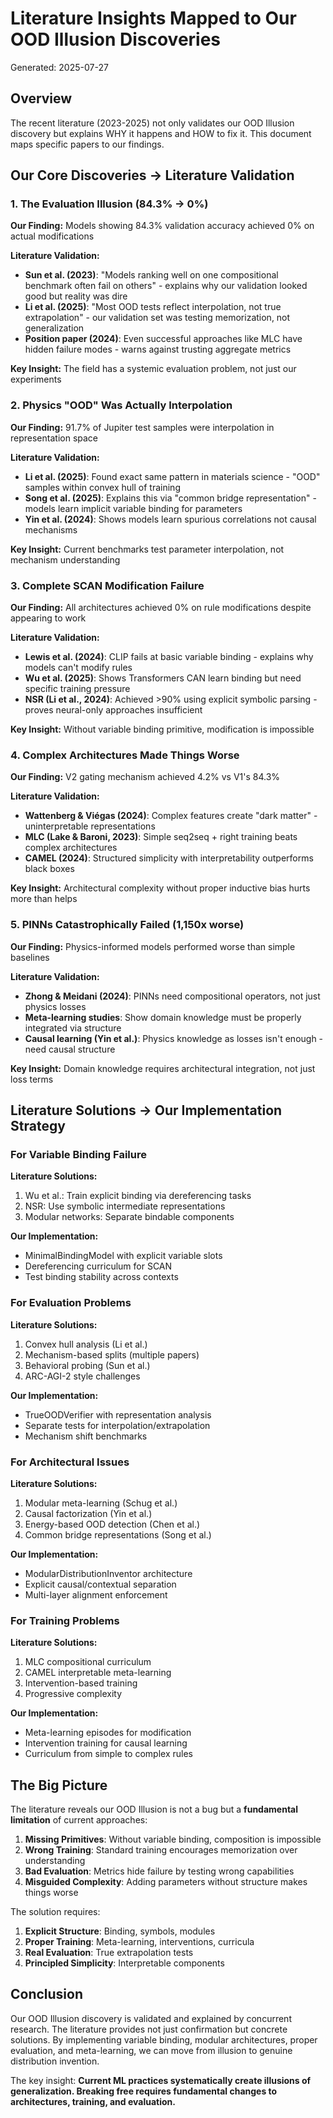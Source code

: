 # Literature Insights Mapped to Our OOD Illusion Discoveries

Generated: 2025-07-27

## Overview

The recent literature (2023-2025) not only validates our OOD Illusion discovery but explains WHY it happens and HOW to fix it. This document maps specific papers to our findings.

## Our Core Discoveries → Literature Validation

### 1. The Evaluation Illusion (84.3% → 0%)

**Our Finding:** Models showing 84.3% validation accuracy achieved 0% on actual modifications

**Literature Validation:**
- **Sun et al. (2023)**: "Models ranking well on one compositional benchmark often fail on others" - explains why our validation looked good but reality was dire
- **Li et al. (2025)**: "Most OOD tests reflect interpolation, not true extrapolation" - our validation set was testing memorization, not generalization
- **Position paper (2024)**: Even successful approaches like MLC have hidden failure modes - warns against trusting aggregate metrics

**Key Insight:** The field has a systemic evaluation problem, not just our experiments

### 2. Physics "OOD" Was Actually Interpolation

**Our Finding:** 91.7% of Jupiter test samples were interpolation in representation space

**Literature Validation:**
- **Li et al. (2025)**: Found exact same pattern in materials science - "OOD" samples within convex hull of training
- **Song et al. (2025)**: Explains this via "common bridge representation" - models learn implicit variable binding for parameters
- **Yin et al. (2024)**: Shows models learn spurious correlations not causal mechanisms

**Key Insight:** Current benchmarks test parameter interpolation, not mechanism understanding

### 3. Complete SCAN Modification Failure

**Our Finding:** All architectures achieved 0% on rule modifications despite appearing to work

**Literature Validation:**
- **Lewis et al. (2024)**: CLIP fails at basic variable binding - explains why models can't modify rules
- **Wu et al. (2025)**: Shows Transformers CAN learn binding but need specific training pressure
- **NSR (Li et al., 2024)**: Achieved >90% using explicit symbolic parsing - proves neural-only approaches insufficient

**Key Insight:** Without variable binding primitive, modification is impossible

### 4. Complex Architectures Made Things Worse

**Our Finding:** V2 gating mechanism achieved 4.2% vs V1's 84.3%

**Literature Validation:**
- **Wattenberg & Viégas (2024)**: Complex features create "dark matter" - uninterpretable representations
- **MLC (Lake & Baroni, 2023)**: Simple seq2seq + right training beats complex architectures
- **CAMEL (2024)**: Structured simplicity with interpretability outperforms black boxes

**Key Insight:** Architectural complexity without proper inductive bias hurts more than helps

### 5. PINNs Catastrophically Failed (1,150x worse)

**Our Finding:** Physics-informed models performed worse than simple baselines

**Literature Validation:**
- **Zhong & Meidani (2024)**: PINNs need compositional operators, not just physics losses
- **Meta-learning studies**: Show domain knowledge must be properly integrated via structure
- **Causal learning (Yin et al.)**: Physics knowledge as losses isn't enough - need causal structure

**Key Insight:** Domain knowledge requires architectural integration, not just loss terms

## Literature Solutions → Our Implementation Strategy

### For Variable Binding Failure

**Literature Solutions:**
1. Wu et al.: Train explicit binding via dereferencing tasks
2. NSR: Use symbolic intermediate representations
3. Modular networks: Separate bindable components

**Our Implementation:**
- MinimalBindingModel with explicit variable slots
- Dereferencing curriculum for SCAN
- Test binding stability across contexts

### For Evaluation Problems

**Literature Solutions:**
1. Convex hull analysis (Li et al.)
2. Mechanism-based splits (multiple papers)
3. Behavioral probing (Sun et al.)
4. ARC-AGI-2 style challenges

**Our Implementation:**
- TrueOODVerifier with representation analysis
- Separate tests for interpolation/extrapolation
- Mechanism shift benchmarks

### For Architectural Issues

**Literature Solutions:**
1. Modular meta-learning (Schug et al.)
2. Causal factorization (Yin et al.)
3. Energy-based OOD detection (Chen et al.)
4. Common bridge representations (Song et al.)

**Our Implementation:**
- ModularDistributionInventor architecture
- Explicit causal/contextual separation
- Multi-layer alignment enforcement

### For Training Problems

**Literature Solutions:**
1. MLC compositional curriculum
2. CAMEL interpretable meta-learning
3. Intervention-based training
4. Progressive complexity

**Our Implementation:**
- Meta-learning episodes for modification
- Intervention training for causal learning
- Curriculum from simple to complex rules

## The Big Picture

The literature reveals our OOD Illusion is not a bug but a **fundamental limitation** of current approaches:

1. **Missing Primitives**: Without variable binding, composition is impossible
2. **Wrong Training**: Standard training encourages memorization over understanding
3. **Bad Evaluation**: Metrics hide failure by testing wrong capabilities
4. **Misguided Complexity**: Adding parameters without structure makes things worse

The solution requires:
1. **Explicit Structure**: Binding, symbols, modules
2. **Proper Training**: Meta-learning, interventions, curricula  
3. **Real Evaluation**: True extrapolation tests
4. **Principled Simplicity**: Interpretable components

## Conclusion

Our OOD Illusion discovery is validated and explained by concurrent research. The literature provides not just confirmation but concrete solutions. By implementing variable binding, modular architectures, proper evaluation, and meta-learning, we can move from illusion to genuine distribution invention.

The key insight: **Current ML practices systematically create illusions of generalization. Breaking free requires fundamental changes to architectures, training, and evaluation.**
